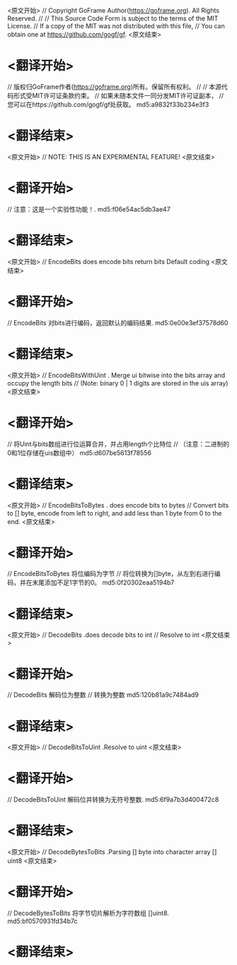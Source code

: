 
<原文开始>
// Copyright GoFrame Author(https://goframe.org). All Rights Reserved.
//
// This Source Code Form is subject to the terms of the MIT License.
// If a copy of the MIT was not distributed with this file,
// You can obtain one at https://github.com/gogf/gf.
<原文结束>

# <翻译开始>
// 版权归GoFrame作者(https://goframe.org)所有。保留所有权利。
//
// 本源代码形式受MIT许可证条款约束。
// 如果未随本文件一同分发MIT许可证副本，
// 您可以在https://github.com/gogf/gf处获取。 md5:a9832f33b234e3f3
# <翻译结束>


<原文开始>
// NOTE: THIS IS AN EXPERIMENTAL FEATURE!
<原文结束>

# <翻译开始>
// 注意：这是一个实验性功能！. md5:f06e54ac5db3ae47
# <翻译结束>


<原文开始>
// EncodeBits does encode bits return bits Default coding
<原文结束>

# <翻译开始>
// EncodeBits 对bits进行编码，返回默认的编码结果. md5:0e00e3ef37578d60
# <翻译结束>


<原文开始>
// EncodeBitsWithUint . Merge ui bitwise into the bits array and occupy the length bits
// (Note: binary 0 | 1 digits are stored in the uis array)
<原文结束>

# <翻译开始>
// 将Uint与bits数组进行位运算合并，并占用length个比特位
// （注意：二进制的0和1位存储在uis数组中） md5:d607be5613f78556
# <翻译结束>


<原文开始>
// EncodeBitsToBytes . does encode bits to bytes
// Convert bits to [] byte, encode from left to right, and add less than 1 byte from 0 to the end.
<原文结束>

# <翻译开始>
// EncodeBitsToBytes 将位编码为字节
// 将位转换为[]byte，从左到右进行编码，并在末尾添加不足1字节的0。 md5:0f20302eaa5194b7
# <翻译结束>


<原文开始>
// DecodeBits .does decode bits to int
// Resolve to int
<原文结束>

# <翻译开始>
// DecodeBits 解码位为整数
// 转换为整数 md5:120b81a9c7484ad9
# <翻译结束>


<原文开始>
// DecodeBitsToUint .Resolve to uint
<原文结束>

# <翻译开始>
// DecodeBitsToUint 解码位并转换为无符号整数. md5:6f9a7b3d400472c8
# <翻译结束>


<原文开始>
// DecodeBytesToBits .Parsing [] byte into character array [] uint8
<原文结束>

# <翻译开始>
// DecodeBytesToBits 将字节切片解析为字符数组 []uint8. md5:bf0570931fd34b7c
# <翻译结束>


